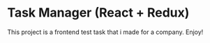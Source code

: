 # Task Manager (React + Redux)

This project is a frontend test task that i made for a company.
Enjoy!
